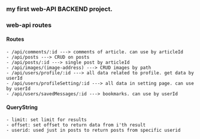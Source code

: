### my first web-API BACKEND project.

### web-api routes

#### Routes
```
- /api/comments/:id ---> comments of article. can use by articleId
- /api/posts ---> CRUD on posts
- /api/posts/:id ---> single post by articleId
- /api/images/(image-address) ---> CRUD images by path
- /api/users/profile/:id ---> all data related to profile. get data by userId
- /api/users/profileSetting/:id ---> all data in setting page. can use by userId
- /api/users/savedMessages/:id ---> bookmarks. can use by userId
```
#### QueryString
```
- limit: set limit for results
- offset: set offset to return data from i'th result
- userid: used just in posts to return posts from specific userid
```
